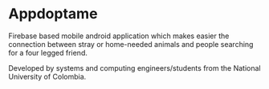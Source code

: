 # Appdoptame
Firebase based mobile android application which makes easier the connection between stray or home-needed animals and people searching for a four legged friend.

Developed by systems and computing engineers/students from the National University of Colombia.
